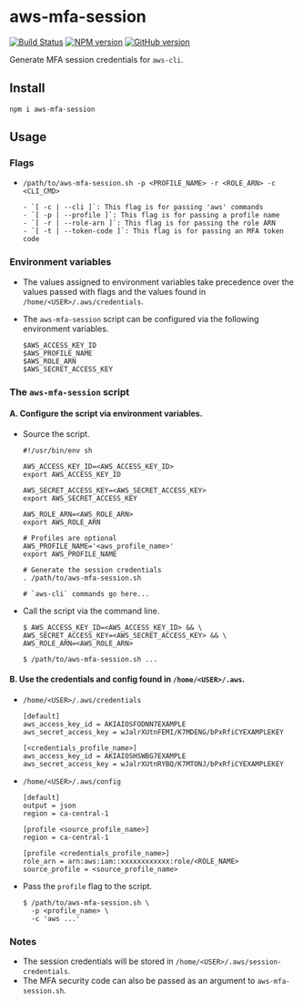 # aws-mfa-session

[![Build Status](https://travis-ci.org/CoursePark/aws-mfa-session.svg?branch=master)](https://travis-ci.org/CoursePark/aws-mfa-session)
[![NPM version](https://badge.fury.io/js/aws-mfa-session.svg)](http://badge.fury.io/js/aws-mfa-session)
[![GitHub version](https://badge.fury.io/gh/CoursePark%2Faws-mfa-session.svg)](https://badge.fury.io/gh/CoursePark%2Faws-mfa-session)

Generate MFA session credentials for `aws-cli`.

## Install

    npm i aws-mfa-session

## Usage

### Flags

- `/path/to/aws-mfa-session.sh -p <PROFILE_NAME> -r <ROLE_ARN> -c <CLI_CMD>`

      - `[ -c | --cli ]`: This flag is for passing 'aws' commands
      - `[ -p | --profile ]`: This flag is for passing a profile name
      - `[ -r | --role-arn ]`: This flag is for passing the role ARN
      - `[ -t | --token-code ]`: This flag is for passing an MFA token code

### Environment variables

- The values assigned to environment variables take precedence over the values passed with flags and the values found in `/home/<USER>/.aws/credentials`.
- The `aws-mfa-session` script can be configured via the following environment variables.

      $AWS_ACCESS_KEY_ID
      $AWS_PROFILE_NAME
      $AWS_ROLE_ARN
      $AWS_SECRET_ACCESS_KEY

### The `aws-mfa-session` script

#### A. Configure the script via environment variables.

- Source the script.

      #!/usr/bin/env sh

      AWS_ACCESS_KEY_ID=<AWS_ACCESS_KEY_ID>
      export AWS_ACCESS_KEY_ID

      AWS_SECRET_ACCESS_KEY=<AWS_SECRET_ACCESS_KEY>
      export AWS_SECRET_ACCESS_KEY
    
      AWS_ROLE_ARN=<AWS_ROLE_ARN>
      export AWS_ROLE_ARN

      # Profiles are optional
      AWS_PROFILE_NAME='<aws_profile_name>'
      export AWS_PROFILE_NAME

      # Generate the session credentials
      . /path/to/aws-mfa-session.sh

      # `aws-cli` commands go here...

- Call the script via the command line.

      $ AWS_ACCESS_KEY_ID=<AWS_ACCESS_KEY_ID> && \
      AWS_SECRET_ACCESS_KEY=<AWS_SECRET_ACCESS_KEY> && \
      AWS_ROLE_ARN=<AWS_ROLE_ARN>

      $ /path/to/aws-mfa-session.sh ...

#### B. Use the credentials and config found in `/home/<USER>/.aws`.

- `/home/<USER>/.aws/credentials`

      [default]
      aws_access_key_id = AKIAIOSFODNN7EXAMPLE
      aws_secret_access_key = wJalrXUtnFEMI/K7MDENG/bPxRfiCYEXAMPLEKEY

      [<credentials_profile_name>]
      aws_access_key_id = AKIAIOSHSWBG7EXAMPLE
      aws_secret_access_key = wJalrXUtnRYBQ/K7MTONJ/bPxRfiCYEXAMPLEKEY

- `/home/<USER>/.aws/config`

      [default]
      output = json
      region = ca-central-1

      [profile <source_profile_name>]
      region = ca-central-1

      [profile <credentials_profile_name>]
      role_arn = arn:aws:iam::xxxxxxxxxxxx:role/<ROLE_NAME>
      source_profile = <source_profile_name>

- Pass the `profile` flag to the script.

      $ /path/to/aws-mfa-session.sh \
        -p <profile_name> \
        -c 'aws ...'

### Notes

- The session credentials will be stored in `/home/<USER>/.aws/session-credentials`.
- The MFA security code can also be passed as an argument to `aws-mfa-session.sh`.
